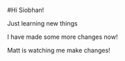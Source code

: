 #Hi Siobhan!

Just learning new things

I have made some more changes now!

Matt is watching me make changes!